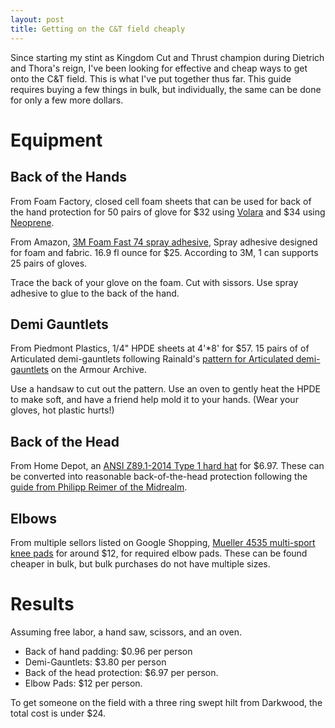 ```yaml
---
layout: post
title: Getting on the C&T field cheaply
---
```


Since starting my stint as Kingdom Cut and Thrust champion during Dietrich and
Thora's reign, I've been looking for effective and cheap ways to get onto the
C&T field.  This is what I've put together thus far.  This guide requires
buying a few things in bulk, but individually, the same can be done for only a
few more dollars.

# Equipment

## Back of the Hands

From Foam Factory, closed cell foam sheets that can be used for back of the
hand protection for 50 pairs of glove for $32 using
[Volara](https://www.foambymail.com/VA2/volara-foam.html) and $34 using
[Neoprene](https://www.foambymail.com/NE/neoprene-foam-sheets.html).

From Amazon, [3M Foam Fast 74 spray adhesive](https://www.amazon.com/3M-74-Spray-Adhesive-Clear/dp/B0728439NJ/),
Spray adhesive designed for foam and fabric.  16.9 fl ounce for $25.  According
to 3M, 1 can supports 25 pairs of gloves.

Trace the back of your glove on the foam.  Cut with sissors.  Use spray
adhesive to glue to the back of the hand.

## Demi Gauntlets

From Piedmont Plastics, 1/4" HPDE sheets at 4'*8' for $57.  15 pairs of of
Articulated demi-gauntlets following Rainald's 
[pattern for Articulated demi-gauntlets](http://www.armourarchive.org/patterns/demi_rainald/) 
on the Armour Archive.

Use a handsaw to cut out the pattern.  Use an oven to gently heat the HPDE to
make soft, and have a friend help mold it to your hands.  (Wear your gloves,
hot plastic hurts!)

## Back of the Head

From Home Depot, an [ANSI Z89.1-2014 Type 1 hard hat](https://www.homedepot.com/p/3M-White-Non-Vented-Hard-Hat-with-Pinlock-Adjustment-CHH-P-W12/202195392)
for $6.97.  These can be converted into reasonable back-of-the-head protection
following the 
[guide from Philipp Reimer of the Midrealm](http://schiltslac.com/2016/03/25/how-to-build-a-hardhat-mask-back/).

## Elbows

From multiple sellors listed on Google Shopping, [Mueller 4535 multi-sport knee pads](https://www.google.com/shopping/product/17521999973957324313) for around $12, for required elbow pads.  These can be found cheaper in bulk, but bulk purchases do not have multiple sizes.

# Results

Assuming free labor, a hand saw, scissors, and an oven.

* Back of hand padding: $0.96 per person
* Demi-Gauntlets: $3.80 per person
* Back of the head protection: $6.97 per person.
* Elbow Pads: $12 per person.

To get someone on the field with a three ring swept hilt from Darkwood, the total cost is under $24.
